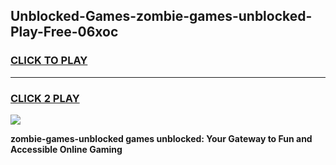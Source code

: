 
## Unblocked-Games-zombie-games-unblocked-Play-Free-06xoc
<h3>
<a href="https://premium76.site?title=zombie-games-unblocked&ref=18A1">CLICK TO PLAY</a></h3>
<hr>

<h3>
<a href="https://premium76.site?title=zombie-games-unblocked&ref=18A1">CLICK 2 PLAY</a>
  
</h3>

<a href="https://premium76.site?title=zombie-games-unblocked&ref=18A1"><img src="https://clearcache.store/games.png"></a>


**zombie-games-unblocked games unblocked: Your Gateway to Fun and Accessible Online Gaming**

